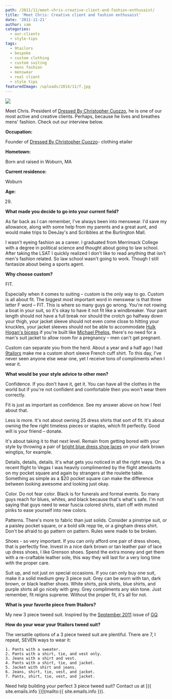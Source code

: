```yaml
---
path: /2011/11/meet-chris-creative-client-and-fashion-enthusaist/
title: 'Meet Chris: Creative client and fashion enthusaist'
date: '2011-11-21'
author: sam
categories:
  - our-clients
  - style-tips
tags:
  - 9tailors
  - bespoke
  - custom clothing
  - custom suiting
  - mens fashion
  - menswear
  - real client
  - style tips
featuredImage: /uploads/2014/11/f.jpg
---
```

[![](http://2.bp.blogspot.com/-GkZb6lI04t4/Tspt0QfYy9I/AAAAAAAAA-w/4v17hPghhJg/s400/chris_1.jpg)](http://2.bp.blogspot.com/-GkZb6lI04t4/Tspt0QfYy9I/AAAAAAAAA-w/4v17hPghhJg/s1600/chris_1.jpg)

Meet Chris. President of [Dressed By Christopher Cuozzo](http://www.dressedbycc.com/), he is one of our most active and creative clients. Perhaps, because he lives and breathes mens' fashion. Check out our interview below.

**Occupation:**

Founder of [Dressed By Christopher Cuozzo](http://dressedbycc.com/)\- clothing etailer

**Hometown:**

Born and raised in Woburn, MA

**Current residence:**

Woburn

**Age:**

29.

**What made you decide to go into your current field?**

As far back as I can remember, I've always been into menswear. I'd save my allowance, along with some help from my parents and a great aunt, and would make trips to DeeJay's and Scribbles at the Burlington Mall. 

I wasn't eyeing fashion as a career. I graduated from Merrimack College with a degree in political science and thought about going to law school. After taking the LSAT I quickly realized I don't like to read anything that isn't men's fashion related. So law school wasn't going to work. Though I still fantasize about being a sports agent.

**Why choose custom?**

FIT. 

Especially when it comes to suiting – custom is the only way to go. Custom is all about fit. The biggest most important word in menswear is that three letter F word – FIT. This is where so many guys go wrong. You're not rowing a boat in your suit, so it's okay to have it not fit like a windbreaker. Your pant length should not have a full break nor should the crotch go halfway down your thigh, your jacket sleeve should not even come close to hitting your knuckles, your jacket sleeves should not be able to accommodate [Hulk Hogan's biceps](http://sundaypunk.com/wp-content/uploads/2011/04/hulk-hogan-photo.jpg) if you're built like [Michael Phelps](https://www.facebook.com/michaelphelps), there's no need for a man's suit jacket to allow room for a pregnancy – men can't get pregnant.

Custom can separate you from the herd. About a year and a half ago I had [9tailors](http://9tailors.com/) make me a custom short sleeve French cuff shirt. To this day, I've never seen anyone else wear one, yet I receive tons of compliments when I wear it.

**What would be your style advice to other men?**

Confidence. If you don't have it, get it. You can have all the clothes in the world but if you're not confident and comfortable then you won't wear them correctly.

Fit is just as important as confidence. See my answer above on how I feel about that.

Less is more. It's not about owning 25 dress shirts that sort of fit. It's about owning the few right timeless pieces or staples, which fit perfectly. Good will is your friend – donate.

It's about taking it to that next level. Remain from getting bored with your style by throwing a pair of [bright blue dress shoe laces](http://www.benjos.com/) on your dark brown wingtips, for example.

Details, details, details. It's what gets you noticed in all the right ways. On a recent flight to Vegas I was heavily complimented by the flight attendants on my pocket square and again by strangers at the roulette table. Something as simple as a $20 pocket square can make the difference between looking awesome and looking just okay.

Color. Do not fear color. Black is for funerals and formal events. So many guys reach for blues, whites, and black because that's what's safe. I'm not saying that guys need to wear fuscia colored shirts, start off with muted pinks to ease yourself into new colors.

Patterns. There's more to fabric than just solids. Consider a pinstripe suit, or a paisley pocket square, or a bold silk repp tie, or a gingham dress shirt. Don't be afraid to go pattern on pattern. Rules were made to be broken. 

Shoes - so very important. If you can only afford one pair of dress shoes, that is perfectly fine. Invest in a nice dark brown or tan leather pair of lace up dress shoes, I like Grenson shoes. Spend the extra money and get them with a re-craftable leather sole, this way they will last for a very long time with the proper care.

Suit up, and not just on special occasions. If you can only buy one suit, make it a solid medium grey 3 piece suit. Grey can be worn with tan, dark brown, or black leather shoes. White shirts, pink shirts, blue shirts, and purple shirts all go nicely with grey. Grey compliments any skin tone. Just remember, fit reigns supreme. Without the proper fit, it's all for not.

**What is your favorite piece from 9tailors?**

My new 3 piece tweed suit. Inspired by the [September 2011](http://www.gq.com/style/wear-it-now/201109/james-marsden-tweed-suits#slide=1) issue of [GQ](http://gq.com/). 

**How do your wear your 9tailors tweed suit?** 

The versatile options of a 3 piece tweed suit are plentiful. There are 7, I repeat, SEVEN ways to wear it:

	1. Pants with a sweater.
	2. Pants with a shirt, tie, and vest only.
	3. Jeans with a shirt and vest.
	4. Pants with a shirt, tie, and jacket.
	5. Jacket with shirt and jeans.
	6. Jeans, shirt, tie, vest, and jacket.
	7. Pants, shirt, tie, vest, and jacket.

Need help building your perfect 3 piece tweed suit? Contact us at [{{ site.emails.info }}](mailto:{{ site.emails.info }}).